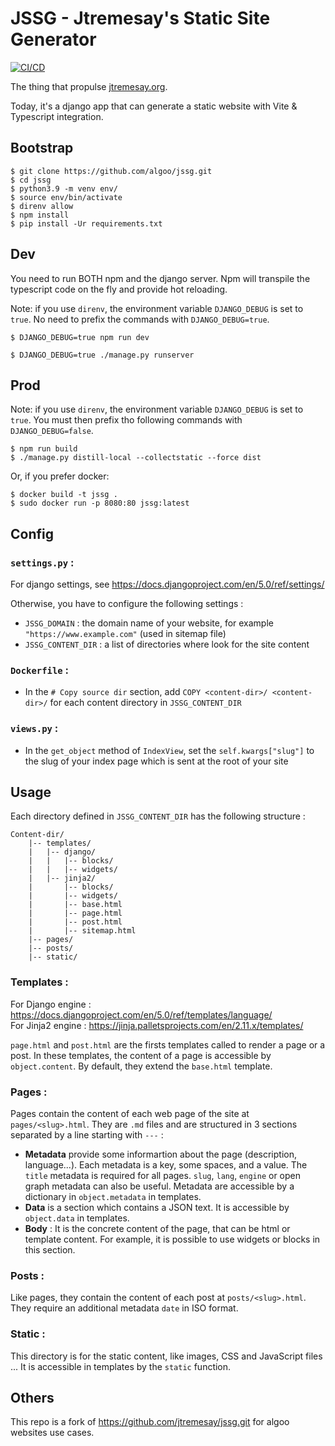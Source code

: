 # JSSG - Jtremesay's Static Site Generator

[![CI/CD](https://github.com/jtremesay/jssg/actions/workflows/main.yaml/badge.svg)](https://github.com/jtremesay/jssg/actions/workflows/main.yaml)

The thing that propulse [jtremesay.org](https://jtremesay.org).

Today, it's a django app that can generate a static website with Vite & Typescript integration.

## Bootstrap

```shell
$ git clone https://github.com/algoo/jssg.git
$ cd jssg
$ python3.9 -m venv env/
$ source env/bin/activate
$ direnv allow
$ npm install
$ pip install -Ur requirements.txt
```

## Dev

You need to run BOTH npm and the django server. Npm will transpile the typescript code on the fly and provide hot reloading.

Note: if you use `direnv`, the environment variable `DJANGO_DEBUG` is set to `true`. No need to prefix the commands with `DJANGO_DEBUG=true`.

```shell
$ DJANGO_DEBUG=true npm run dev
```

```shell
$ DJANGO_DEBUG=true ./manage.py runserver
```

## Prod

Note: if you use `direnv`, the environment variable `DJANGO_DEBUG` is set to `true`. You must then prefix tho following commands with `DJANGO_DEBUG=false`.

```shell
$ npm run build
$ ./manage.py distill-local --collectstatic --force dist
```

Or, if you prefer docker:

```shell
$ docker build -t jssg .
$ sudo docker run -p 8080:80 jssg:latest
```

## Config

### `settings.py` :
For django settings, see https://docs.djangoproject.com/en/5.0/ref/settings/

Otherwise, you have to configure the following settings :
- `JSSG_DOMAIN` : the domain name of your website, for example `"https://www.example.com"` (used in sitemap file)
- `JSSG_CONTENT_DIR` : a list of directories where look for the site content

### `Dockerfile` :
- In the `# Copy source dir` section, add `COPY <content-dir>/ <content-dir>/` for each content directory in `JSSG_CONTENT_DIR`

### `views.py` :
- In the `get_object` method of `IndexView`, set the `self.kwargs["slug"]` to the slug of your index page which is sent at the root of your site

## Usage

Each directory defined in `JSSG_CONTENT_DIR` has the following structure :
```
Content-dir/
    |-- templates/
    |   |-- django/
    |   |   |-- blocks/
    |   |   |-- widgets/
    |   |-- jinja2/
    |       |-- blocks/
    |       |-- widgets/
    |       |-- base.html
    |       |-- page.html
    |       |-- post.html
    |       |-- sitemap.html
    |-- pages/
    |-- posts/
    |-- static/
```

### Templates :
For Django engine : https://docs.djangoproject.com/en/5.0/ref/templates/language/ \
For Jinja2 engine : https://jinja.palletsprojects.com/en/2.11.x/templates/

`page.html` and `post.html` are the firsts templates called to render a page or a post. In these templates, the content of a page is accessible by `object.content`. By default, they extend the `base.html` template.

### Pages :
Pages contain the content of each web page of the site at `pages/<slug>.html`. They are `.md` files and are structured in 3 sections separated by a line starting with `---` :

- **Metadata** provide some informartion about the page (description, language...). Each metadata is a key, some spaces, and a value. The `title` metadata is required for all pages. `slug`, `lang`, `engine` or open graph metadata can also be useful. Metadata are accessible by a dictionary in `object.metadata` in templates.
- **Data** is a section which contains a JSON text. It is accessible by `object.data` in templates.
- **Body** : It is the concrete content of the page, that can be html or template content. For example, it is possible to use widgets or blocks in this section.

### Posts :
Like pages, they contain the content of each post at `posts/<slug>.html`. They require an additional metadata `date` in ISO format.

### Static :
This directory is for the static content, like images, CSS and JavaScript files ...
It is accessible in templates by the `static` function.

## Others

This repo is a fork of https://github.com/jtremesay/jssg.git for algoo websites use cases.
